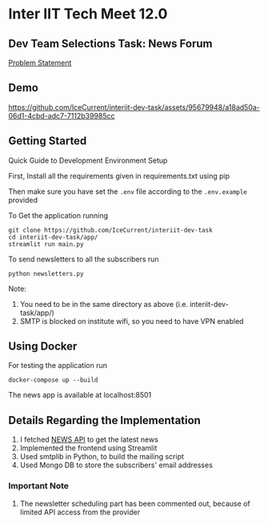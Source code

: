 # Inter IIT Tech Meet 12.0

## Dev Team Selections Task: News Forum
[Problem Statement](https://docs.google.com/document/d/1n-UjATXVZLlBz4W7XAegPLwy9AGp9qjUZOLbLKha4aI/edit#heading=h.xt6cejjip8lm)

## Demo
https://github.com/IceCurrent/interiit-dev-task/assets/95679948/a18ad50a-06d1-4cbd-adc7-7112b39985cc

## Getting Started
Quick Guide to Development Environment Setup

First, Install all the requirements given in requirements.txt using pip

Then make sure you have set the `.env` file according to the `.env.example` provided

To Get the application running

```
git clone https://github.com/IceCurrent/interiit-dev-task
cd interiit-dev-task/app/
streamlit run main.py
```

To send newsletters to all the subscribers run
```
python newsletters.py
```
Note: 
1. You need to be in the same directory as above (i.e. interiit-dev-task/app/)
2. SMTP is blocked on institute wifi, so you need to have VPN enabled

## Using Docker
For testing the application run
```
docker-compose up --build
```
The news app is available at localhost:8501

## Details Regarding the Implementation
1. I fetched [NEWS API](https://newsapi.org/) to get the latest news
2. Implemented the frontend using Streamlit
3. Used smtplib in Python, to build the mailing script
4. Used Mongo DB to store the subscribers' email addresses

### Important Note
1. The newsletter scheduling part has been commented out, because of limited API access from the provider



